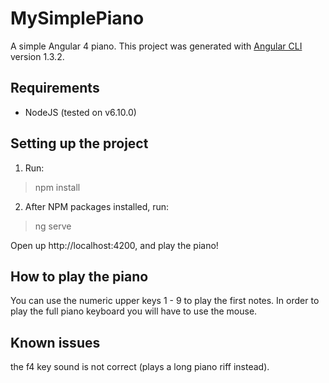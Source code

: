 # MySimplePiano

A simple Angular 4 piano.
This project was generated with [Angular CLI](https://github.com/angular/angular-cli) version 1.3.2.

## Requirements

- NodeJS (tested on v6.10.0)

## Setting up the project

1. Run:
> npm install

2. After NPM packages installed, run:
> ng serve

Open up http://localhost:4200, and play the piano!

## How to play the piano
You can use the numeric upper keys 1 - 9 to play the first notes.
In order to play the full piano keyboard you will have to use the mouse.

## Known issues

the f4 key sound is not correct (plays a long piano riff instead).